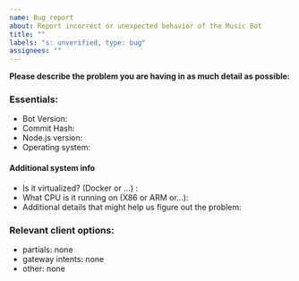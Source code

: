 ```yaml
---
name: Bug report
about: Report incorrect or unexpected behavior of the Music Bot
title: ""
labels: "s: unverified, type: bug"
assignees: ""
---
```


<!-- Use Discord for questions: https://discord.gg/UjZJZbz47F -->

**Please describe the problem you are having in as much detail as possible:**
<!-- Video / Image of the steps to repreduce the bugs/issue are encouraged. -->

### Essentials:
<!-- Must fill! if not the issue will be closed. -->

- Bot Version:
- Commit Hash:
- Node.js version:
- Operating system:

#### Additional system info
- Is it virtualized? (Docker or ...) :
- What CPU is it running on (X86 or ARM or...):
- Additional details that might help us figure out the problem:

### Relevant client options:

- partials: none
- gateway intents: none
- other: none


<!--
You can get commit hash by running "git rev-parse --short HEAD"
-->
